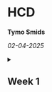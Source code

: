 # HCD

**Tymo Smids**

*02-04-2025*

<details>
<summary><h2>Week 1</h2></summary>

<details>
<summary><h3>Voor wie is de opdracht?</h3></summary>


**Roger**

Roger studeert filosofie en hij wil graag **annotaties** kunnen maken in de (digitale) boeken die hij leest, en die annotaties makkelijk terug kunnen vinden.

Roger heeft **maculadegeneratie**. Hij kan steeds slechter zien en is nu op het punt dat hij echt niet meer zonder screen reader kan.
</details>

<details>
<summary><h3>De gestelde vragen</h3></summary>

1. Wat doe je momenteel om annotaties te maken?
2. Wat voor annotaties maak je momenteel?
3. wat voor screenreader gebruik je? (voice over & jaws & nvda)
4. grooste uitdagingen bij het maken van aantekeningen?
5. hoe zou je het liefst aantekeningen willen maken (typen, dicteren & audio-opnames & liken / type zinnen opslaan en fovorieten (qua intonatie, jokes, gevoel))
6. hoe wil je de aantekeningen het liefst opslaan
7. hoe lees je momenteel je boeken / beschrijf je studie/lees-routine
8. welke tools gebruik je momenteel allemaal?
9. hoe vind je je annotaties momenteel terug?
10. kan je een stukje lezen uit je screenreader (om ons een beter visie te geven van hoe een screenreader werkt)?
11. Wil je het liefste annotaties bij de stukken tekst houden of wil je die op een helemaal aparte plek hebben?
12. Wat voor grapjes of leuke extraatjes zou je terug willen zien binnen de applicatie?
13. 
</details>

<details>
<summary><h3>Punten</h3></summary>

Vasilis leren kennen tijdens corona.
58 jaar oud
opticien doorverwezen naar oogarts.
netvlies fotos gemaakt
gele vlek. ervelijke oogaandoening werktuigbouwkunde. 20% rechteroog bij ontdekken. wazigheid
kokervisie inverse.
technisch opgeleid.
7 maanden revalidatie, bossen in apeldoorn
150.000 mensen hebben last van deze aandoening
beeldhouden / kunst
rechter oog is nu 1%, links is 40%
jmd
dingen terugvinden op een makkelijke manier
lichthinder
darkmode is beter
grotere muis

Gebruikt: supernova windows

Schrijven van aantekeningen
Misschien met spraakmemo's

thuis worden de meeste boeken gelezen
15 boeken op de boekenplank van passendlezen

font grootte en font dikte zijn ook beter als het groter is

outline is belangerijk

Per woord moet er een annotatie gemaakt kunnen worden

inspreken is het makkelijkst

kunnen stoppen per woord via een knop of spraak en daarop een annotatie te maken.

koppenstructuur toevoegen? Net als word

boekenplank met boeken waar annotaties zijn opgeslagen

geel op zwart is een goede kleur

[Link naar website Roger](https://www.rogerravelli.com/)

roger ravilie

</details>
</details>
